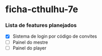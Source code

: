 # ficha-cthulhu-7e

### Lista de features planejados
- [X] Sistema de login por código de convites
- [ ] Painel do mestre
- [ ] Painel do player
